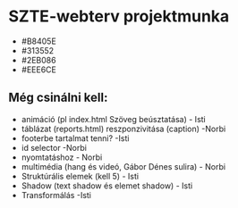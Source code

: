 # SZTE-webterv projektmunka

- #B8405E
- #313552
- #2EB086
- #EEE6CE

## Még csinálni kell:

- animáció (pl index.html Szöveg beúsztatása) - Isti
- táblázat (reports.html) reszponzivitása (caption) -Norbi
- footerbe tartalmat tenni? -Isti
- id selector -Norbi
- nyomtatáshoz - Norbi
- multimédia (hang és videó, Gábor Dénes sulira) - Norbi
- Struktúrális elemek (kell 5) - Isti
- Shadow (text shadow és elemet shadow) - Isti
- Transformálás -Isti
